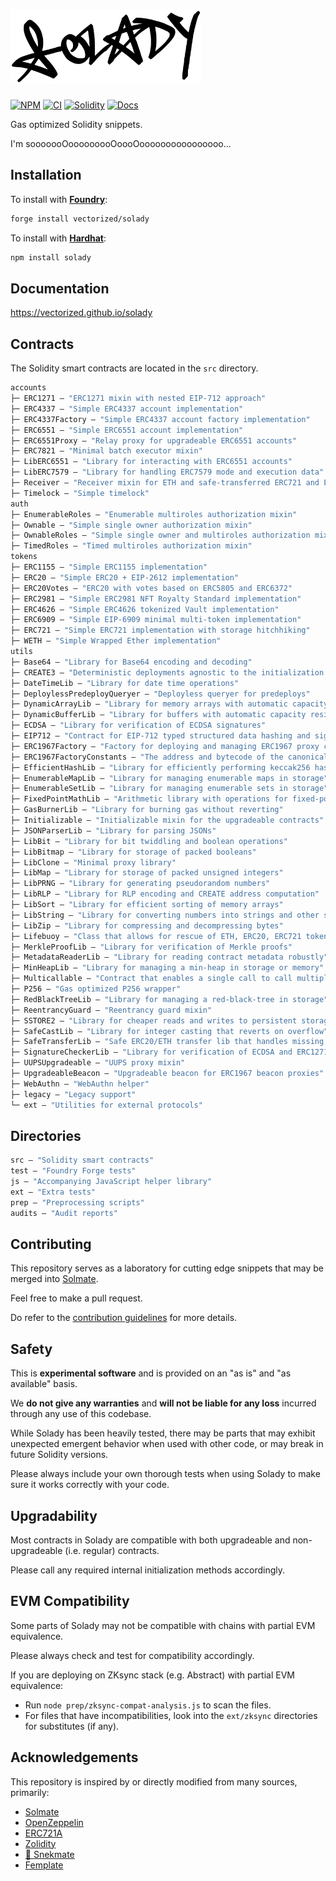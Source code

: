 # <img src="logo.svg" alt="solady" height="118"/>

[![NPM][npm-shield]][npm-url]
[![CI][ci-shield]][ci-url]
[![Solidity][solidity-shield]][solidity-ci-url]
[![Docs][docs-shield]][docs-url]

Gas optimized Solidity snippets.

I'm sooooooOooooooooOoooOoooooooooooooooo...

## Installation

To install with [**Foundry**](https://github.com/foundry-rs/foundry):

```sh
forge install vectorized/solady
```

To install with [**Hardhat**](https://github.com/nomiclabs/hardhat):

```sh
npm install solady
```

## Documentation

https://vectorized.github.io/solady

## Contracts

The Solidity smart contracts are located in the `src` directory.

```ml
accounts
├─ ERC1271 — "ERC1271 mixin with nested EIP-712 approach"
├─ ERC4337 — "Simple ERC4337 account implementation"
├─ ERC4337Factory — "Simple ERC4337 account factory implementation"
├─ ERC6551 — "Simple ERC6551 account implementation"
├─ ERC6551Proxy — "Relay proxy for upgradeable ERC6551 accounts"
├─ ERC7821 — "Minimal batch executor mixin"
├─ LibERC6551 — "Library for interacting with ERC6551 accounts"
├─ LibERC7579 — "Library for handling ERC7579 mode and execution data"
├─ Receiver — "Receiver mixin for ETH and safe-transferred ERC721 and ERC1155 tokens"
├─ Timelock — "Simple timelock"
auth
├─ EnumerableRoles — "Enumerable multiroles authorization mixin"
├─ Ownable — "Simple single owner authorization mixin"
├─ OwnableRoles — "Simple single owner and multiroles authorization mixin"
├─ TimedRoles — "Timed multiroles authorization mixin"
tokens
├─ ERC1155 — "Simple ERC1155 implementation"
├─ ERC20 — "Simple ERC20 + EIP-2612 implementation"
├─ ERC20Votes — "ERC20 with votes based on ERC5805 and ERC6372"
├─ ERC2981 — "Simple ERC2981 NFT Royalty Standard implementation"
├─ ERC4626 — "Simple ERC4626 tokenized Vault implementation"
├─ ERC6909 — "Simple EIP-6909 minimal multi-token implementation"
├─ ERC721 — "Simple ERC721 implementation with storage hitchhiking"
├─ WETH — "Simple Wrapped Ether implementation"
utils
├─ Base64 — "Library for Base64 encoding and decoding"
├─ CREATE3 — "Deterministic deployments agnostic to the initialization code"
├─ DateTimeLib — "Library for date time operations"
├─ DeploylessPredeployQueryer — "Deployless queryer for predeploys"
├─ DynamicArrayLib — "Library for memory arrays with automatic capacity resizing"
├─ DynamicBufferLib — "Library for buffers with automatic capacity resizing"
├─ ECDSA — "Library for verification of ECDSA signatures"
├─ EIP712 — "Contract for EIP-712 typed structured data hashing and signing"
├─ ERC1967Factory — "Factory for deploying and managing ERC1967 proxy contracts"
├─ ERC1967FactoryConstants — "The address and bytecode of the canonical ERC1967Factory"
├─ EfficientHashLib — "Library for efficiently performing keccak256 hashes"
├─ EnumerableMapLib — "Library for managing enumerable maps in storage"
├─ EnumerableSetLib — "Library for managing enumerable sets in storage"
├─ FixedPointMathLib — "Arithmetic library with operations for fixed-point numbers"
├─ GasBurnerLib — "Library for burning gas without reverting"
├─ Initializable — "Initializable mixin for the upgradeable contracts"
├─ JSONParserLib — "Library for parsing JSONs"
├─ LibBit — "Library for bit twiddling and boolean operations"
├─ LibBitmap — "Library for storage of packed booleans"
├─ LibClone — "Minimal proxy library"
├─ LibMap — "Library for storage of packed unsigned integers"
├─ LibPRNG — "Library for generating pseudorandom numbers"
├─ LibRLP — "Library for RLP encoding and CREATE address computation"
├─ LibSort — "Library for efficient sorting of memory arrays"
├─ LibString — "Library for converting numbers into strings and other string operations"
├─ LibZip — "Library for compressing and decompressing bytes"
├─ Lifebuoy — "Class that allows for rescue of ETH, ERC20, ERC721 tokens"
├─ MerkleProofLib — "Library for verification of Merkle proofs"
├─ MetadataReaderLib — "Library for reading contract metadata robustly"
├─ MinHeapLib — "Library for managing a min-heap in storage or memory"
├─ Multicallable — "Contract that enables a single call to call multiple methods on itself"
├─ P256 — "Gas optimized P256 wrapper"
├─ RedBlackTreeLib — "Library for managing a red-black-tree in storage"
├─ ReentrancyGuard — "Reentrancy guard mixin"
├─ SSTORE2 — "Library for cheaper reads and writes to persistent storage"
├─ SafeCastLib — "Library for integer casting that reverts on overflow"
├─ SafeTransferLib — "Safe ERC20/ETH transfer lib that handles missing return values"
├─ SignatureCheckerLib — "Library for verification of ECDSA and ERC1271 signatures"
├─ UUPSUpgradeable — "UUPS proxy mixin"
├─ UpgradeableBeacon — "Upgradeable beacon for ERC1967 beacon proxies"
├─ WebAuthn — "WebAuthn helper"
├─ legacy — "Legacy support"
└─ ext — "Utilities for external protocols"
```

## Directories

```ml
src — "Solidity smart contracts"
test — "Foundry Forge tests"
js — "Accompanying JavaScript helper library"
ext — "Extra tests"
prep — "Preprocessing scripts"
audits — "Audit reports"
```

## Contributing

This repository serves as a laboratory for cutting edge snippets that may be merged into [Solmate](https://github.com/transmissions11/solmate).

Feel free to make a pull request.

Do refer to the [contribution guidelines](https://github.com/Vectorized/solady/issues/19) for more details.

## Safety

This is **experimental software** and is provided on an "as is" and "as available" basis.

We **do not give any warranties** and **will not be liable for any loss** incurred through any use of this codebase.

While Solady has been heavily tested, there may be parts that may exhibit unexpected emergent behavior when used with other code, or may break in future Solidity versions.  

Please always include your own thorough tests when using Solady to make sure it works correctly with your code.  

## Upgradability

Most contracts in Solady are compatible with both upgradeable and non-upgradeable (i.e. regular) contracts. 

Please call any required internal initialization methods accordingly.

## EVM Compatibility

Some parts of Solady may not be compatible with chains with partial EVM equivalence.

Please always check and test for compatibility accordingly.

If you are deploying on ZKsync stack (e.g. Abstract) with partial EVM equivalence:

- Run `node prep/zksync-compat-analysis.js` to scan the files.
- For files that have incompatibilities, look into the `ext/zksync` directories for substitutes (if any).

## Acknowledgements

This repository is inspired by or directly modified from many sources, primarily:

- [Solmate](https://github.com/transmissions11/solmate)
- [OpenZeppelin](https://github.com/OpenZeppelin/openzeppelin-contracts)
- [ERC721A](https://github.com/chiru-labs/ERC721A)
- [Zolidity](https://github.com/z0r0z/zolidity)
- [🐍 Snekmate](https://github.com/pcaversaccio/snekmate)
- [Femplate](https://github.com/abigger87/femplate)

[npm-shield]: https://img.shields.io/npm/v/solady.svg
[npm-url]: https://www.npmjs.com/package/solady

[ci-shield]: https://img.shields.io/github/actions/workflow/status/vectorized/solady/ci.yml?branch=main&label=build
[ci-url]: https://github.com/vectorized/solady/actions/workflows/ci.yml

[solidity-shield]: https://img.shields.io/badge/solidity-%3E=0.8.4%20%3C=0.8.28-aa6746
[solidity-ci-url]: https://github.com/Vectorized/solady/actions/workflows/ci-all-via-ir.yml

[docs-shield]: https://img.shields.io/badge/docs-%F0%9F%93%84-blue
[docs-url]: https://vectorized.github.io/solady
